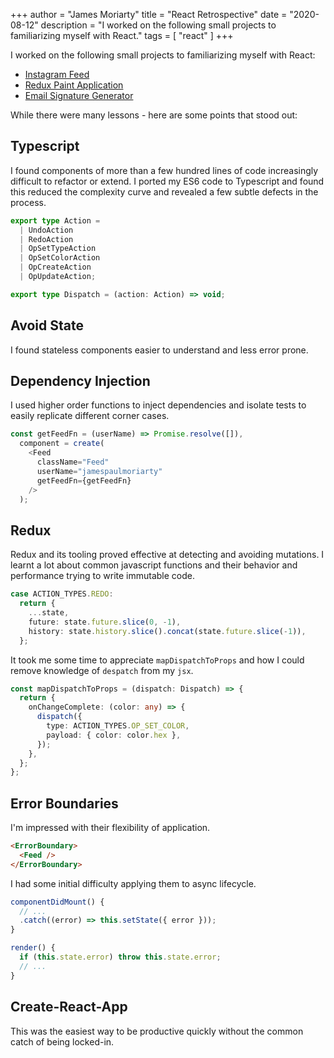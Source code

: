 +++
author = "James Moriarty"
title = "React Retrospective"
date = "2020-08-12"
description = "I worked on the following small projects to familiarizing myself with React."
tags = [
  "react"
]
+++

I worked on the following small projects to familiarizing myself with React:

- [Instagram Feed](https://github.com/jamesmoriarty/react-instagram-authless-feed)
- [Redux Paint Application](https://github.com/jamesmoriarty/redux-paint)
- [Email Signature Generator](https://github.com/jamesmoriarty/react-email-signature)

While there were many lessons - here are some points that stood out:

## Typescript

I found components of more than a few hundred lines of code increasingly difficult to refactor or extend. I ported my ES6 code to Typescript and found this reduced the complexity curve and revealed a few subtle defects in the process.

```typescript
export type Action =
  | UndoAction
  | RedoAction
  | OpSetTypeAction
  | OpSetColorAction
  | OpCreateAction
  | OpUpdateAction;

export type Dispatch = (action: Action) => void;
```

## Avoid State

I found stateless components easier to understand and less error prone.

## Dependency Injection

I used higher order functions to inject dependencies and isolate tests to easily replicate different corner cases.

```javascript
const getFeedFn = (userName) => Promise.resolve([]),
  component = create(
    <Feed
      className="Feed"
      userName="jamespaulmoriarty"
      getFeedFn={getFeedFn}
    />
  );
```

## Redux

Redux and its tooling proved effective at detecting and avoiding mutations. I learnt a lot about common javascript functions and their behavior and performance trying to write immutable code.

```typescript
case ACTION_TYPES.REDO:
  return {
    ...state,
    future: state.future.slice(0, -1),
    history: state.history.slice().concat(state.future.slice(-1)),
  };
```

It took me some time to appreciate `mapDispatchToProps` and how I could remove knowledge of `despatch` from my `jsx`.

```typescript
const mapDispatchToProps = (dispatch: Dispatch) => {
  return {
    onChangeComplete: (color: any) => {
      dispatch({
        type: ACTION_TYPES.OP_SET_COLOR,
        payload: { color: color.hex },
      });
    },
  };
};
```

## Error Boundaries

I'm impressed with their flexibility of application.

```html
<ErrorBoundary>
  <Feed />
</ErrorBoundary>
```

I had some initial difficulty applying them to async lifecycle.

```javascript
componentDidMount() {
  // ...
  .catch((error) => this.setState({ error }));
}

render() {
  if (this.state.error) throw this.state.error;
  // ...
}
```

## Create-React-App

This was the easiest way to be productive quickly without the common catch of being locked-in.
